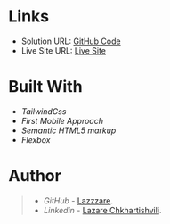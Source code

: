 # Links
- Solution URL: [GitHub Code]([https://github.com/Lazzzare/Typemaster-Landing-Page])
- Live Site URL: [Live Site]([https://typemaster-lazzzare.netlify.app/](https://main--landingfylo22222.netlify.app/))


# Built With

- *TailwindCss*
- *First Mobile Approach*
- *Semantic HTML5 markup*
- *Flexbox*


# Author

> - *GitHub* - [Lazzzare](https://github.com/Lazzzare).
> - *Linkedin* - [Lazare Chkhartishvili](https://www.linkedin.com/in/lazare-chkhartishvili-0a6434235/).
